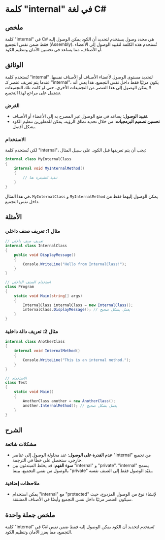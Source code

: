 <!--
Meta Description: # كلمة "internal" في لغة C# ## ملخص كلمة "internal" في C# هي محدد وصول يستخدم لتحديد أن الكود يمكن الوصول إليه فقط ضمن نفس التجميع (Assembly). تُستخدم...
Meta Keywords: internal, الوصول, التجميع, الكود, يمكن
-->

# كلمة "internal" في لغة C#

## ملخص
كلمة "internal" في C# هي محدد وصول يستخدم لتحديد أن الكود يمكن الوصول إليه فقط ضمن نفس التجميع (Assembly). تُستخدم هذه الكلمة لتقييد الوصول إلى الأعضاء أو الأصناف، مما يساعد في تحسين الأمان وتنظيم الكود.

## الوثائق
تُستخدم كلمة "internal" لتحديد مستوى الوصول لأعضاء الأصناف أو الأصناف نفسها. عندما يتم تعريف عنصر كـ "internal"، يكون مرئيًا فقط داخل نفس التجميع. هذا يعني أنه لا يمكن الوصول إلى هذا العنصر من التجميعات الأخرى، حتى لو كانت تلك التجميعات تشتمل على مراجع لهذا التجميع.

### الغرض
- **تقييد الوصول**: يساعد في منع الوصول غير المصرح به إلى الأعضاء أو الأصناف.
- **تحسين تصميم البرمجيات**: من خلال تحديد نطاق الرؤية، يمكن للمطورين تنظيم الكود بشكل أفضل.

### الاستخدام
لكي تُستخدم كلمة "internal"، يجب أن يتم تعريفها قبل الكود. على سبيل المثال:

```csharp
internal class MyInternalClass
{
    internal void MyInternalMethod()
    {
        // تنفيذ الشيفرة هنا
    }
}
```

في هذا المثال، `MyInternalClass` و `MyInternalMethod` يمكن الوصول إليهما فقط من داخل نفس التجميع.

## الأمثلة

### مثال 1: تعريف صنف داخلي
```csharp
// تعريف صنف داخلي
internal class InternalClass
{
    public void DisplayMessage()
    {
        Console.WriteLine("Hello from InternalClass!");
    }
}

// استخدام الصنف الداخلي
class Program
{
    static void Main(string[] args)
    {
        InternalClass internalClass = new InternalClass();
        internalClass.DisplayMessage(); // يعمل بشكل صحيح
    }
}
```

### مثال 2: تعريف دالة داخلية
```csharp
internal class AnotherClass
{
    internal void InternalMethod()
    {
        Console.WriteLine("This is an internal method.");
    }
}

// الاستخدام
class Test
{
    static void Main()
    {
        AnotherClass another = new AnotherClass();
        another.InternalMethod(); // يعمل بشكل صحيح
    }
}
```

## الشرح
### مشكلات شائعة
- **عدم القدرة على الوصول**: عند محاولة الوصول إلى عناصر "internal" من تجميع خارجي، ستحصل على خطأ في الترجمة.
- **سوء الفهم**: قد يخلط المبتدئون بين "internal" و "private". "internal" يسمح بالوصول من نفس التجميع، بينما "private" يقيّد الوصول فقط إلى الصنف نفسه.

### ملاحظات إضافية
- يمكن استخدام "internal" مع "protected" لإنشاء نوع من الوصول المزدوج، حيث سيكون العنصر مرئيًا داخل نفس التجميع وأيضًا في الأصناف المشتقة.

## ملخص جملة واحدة
كلمة "internal" في C# تُستخدم لتحديد أن الكود يمكن الوصول إليه فقط ضمن نفس التجميع، مما يعزز الأمان وتنظيم الكود.